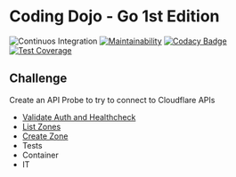 # Coding Dojo - Go 1st Edition

![Continuos Integration](https://github.com/go-go-dojo/friendly-potato/workflows/Continuos%20Integration/badge.svg) [![Maintainability](https://api.codeclimate.com/v1/badges/c665c32f212c5a18e280/maintainability)](https://codeclimate.com/github/go-go-dojo/friendly-potato/maintainability) 
[![Codacy Badge](https://app.codacy.com/project/badge/Grade/47eaccd2d40f46f590757c4611c0c1a7)](https://www.codacy.com/gh/go-go-dojo/friendly-potato?utm_source=github.com&amp;utm_medium=referral&amp;utm_content=go-go-dojo/friendly-potato&amp;utm_campaign=Badge_Grade) [![Test Coverage](https://api.codeclimate.com/v1/badges/c665c32f212c5a18e280/test_coverage)](https://codeclimate.com/github/go-go-dojo/friendly-potato/test_coverage)

## Challenge

Create an API Probe to try to connect to Cloudflare APIs

- [Validate Auth and Healthcheck](https://api.cloudflare.com/#user-api-tokens-verify-token)
- [List Zones](https://api.cloudflare.com/#zone-list-zones)
- [Create Zone](https://api.cloudflare.com/#zone-create-zone)
- Tests
- Container
- IT
